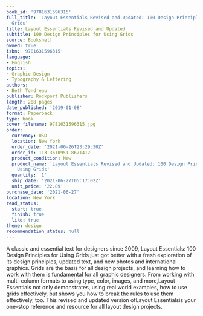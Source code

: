 ```yaml
---
book_id: '9781631596315'
full_title: 'Layout Essentials Revised and Updated: 100 Design Principles for Using
  Grids'
title: Layout Essentials Revised and Updated
subtitle: 100 Design Principles for Using Grids
source: Bookshelf
owned: true
isbn: '9781631596315'
language:
- English
topics:
- Graphic Design
- Typography & Lettering
authors:
- Beth Tondreau
publisher: Rockport Publishers
length: 208 pages
date_published: '2019-01-08'
format: Paperback
type: book
cover_filename: 9781631596315.jpg
order:
  currency: USD
  location: New York
  order_date: '2021-06-26T23:29:30Z'
  order_id: 113-3610951-8671412
  product_condition: New
  product_name: 'Layout Essentials Revised and Updated: 100 Design Principles for
    Using Grids'
  quantity: '1'
  ship_date: '2021-06-27T05:17:02Z'
  unit_price: '22.89'
purchase_date: '2021-06-27'
location: New York
read_status:
  start: true
  finish: true
  like: true
theme: design
recommendation_status: null
---
```

A classic and essential text for designers since 2009, Layout Essentials: 100 Design Principles for Using Grids just got better with a fresh exploration of its design principles, updated text, and new photos and international graphics.
Grids are the basis for all design projects, and learning how to work with them is fundamental for all graphic designers. From working with multi-column formats to using type, color, images, and more,Layout Essentials not only demonstrates, using real world examples, how to use grids effectively, but shows you how to break the rules to use them effectively, too.
This revised and updated version ofLayout Essentialsis your one-stop reference and resource for all layout design projects.
